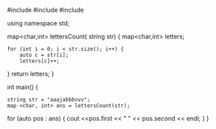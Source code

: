 #include <string>
#include <map>
#include <iostream>

using namespace std;

map<char,int> lettersCount( string str) {
    map<char,int> letters;
    
    for (int i = 0; i < str.size(); i++) {
        auto c = str[i];
        letters[c]++;
}
 return letters;
}



int main() {
    
    string str = "aaajabbbvvv";
    map <char, int> ans = lettersCount(str);
 for (auto pos : ans) {
     cout <<pos.first << " " << pos.second << endl;
 }
 }
    
